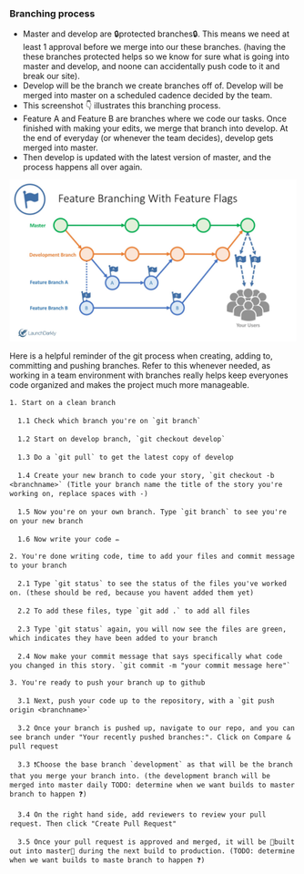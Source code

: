 

### Branching process

- Master and develop are 🔒protected branches🔒. This means we need at least 1 approval before we merge into our these branches. (having the these branches protected helps so we know for sure what is going into master and develop, and noone can accidentally push code to it and break our site).
- Develop will be the branch we create branches off of. Develop will be merged into master on a scheduled cadence decided by the team.
- This screenshot 👇 illustrates this branching process.
- Feature A and Feature B are branches where we code our tasks. Once finished with making your edits, we merge that branch into develop. At the end of everyday (or whenever the team decides), develop gets merged into master.
- Then develop is updated with the latest version of master, and the process happens all over again.

![screenshot](https://raw.githubusercontent.com/schmitty890/homestead/master/public/assets/images/branching.jpg)

Here is a helpful reminder of the git process when creating, adding to, committing and pushing branches. Refer to this whenever needed, as working in a team environment with branches really helps keep everyones code organized and makes the project much more manageable.

```
1. Start on a clean branch

  1.1 Check which branch you're on `git branch`

  1.2 Start on develop branch, `git checkout develop`

  1.3 Do a `git pull` to get the latest copy of develop

  1.4 Create your new branch to code your story, `git checkout -b <branchname>` (Title your branch name the title of the story you're working on, replace spaces with -)

  1.5 Now you're on your own branch. Type `git branch` to see you're on your new branch

  1.6 Now write your code ✏️
```

```
2. You're done writing code, time to add your files and commit message to your branch

  2.1 Type `git status` to see the status of the files you've worked on. (these should be red, because you havent added them yet)

  2.2 To add these files, type `git add .` to add all files

  2.3 Type `git status` again, you will now see the files are green, which indicates they have been added to your branch

  2.4 Now make your commit message that says specifically what code you changed in this story. `git commit -m "your commit message here"`
```  

```
3. You're ready to push your branch up to github

  3.1 Next, push your code up to the repository, with a `git push origin <branchname>`

  3.2 Once your branch is pushed up, navigate to our repo, and you can see branch under "Your recently pushed branches:". Click on Compare & pull request

  3.3 ❗Choose the base branch `development` as that will be the branch that you merge your branch into. (the development branch will be merged into master daily TODO: determine when we want builds to master branch to happen ❓)

  3.4 On the right hand side, add reviewers to review your pull request. Then click "Create Pull Request"

  3.5 Once your pull request is approved and merged, it will be 🙌built out into master🙌 during the next build to production. (TODO: determine when we want builds to maste branch to happen ❓)
```